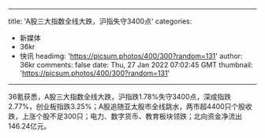 
---
title: 'A股三大指数全线大跌，沪指失守3400点'
categories: 
 - 新媒体
 - 36kr
 - 快讯
headimg: 'https://picsum.photos/400/300?random=131'
author: 36kr
comments: false
date: Thu, 27 Jan 2022 07:02:45 GMT
thumbnail: 'https://picsum.photos/400/300?random=131'
---

<div>   
36氪获悉，A股三大指数全线大跌，沪指跌1.78%失守3400点，深成指跌2.77%，创业板指跌3.25%；A股追随亚太股市全线跳水，两市超4400只个股收跌，上涨个股不足300只；电力、数字货币、教育板块领跌；北向资金净流出146.24亿元。  
</div>
            